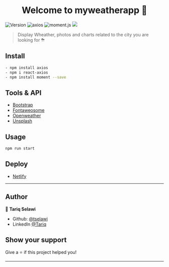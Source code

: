 <h1 align="center">Welcome to myweatherapp 👋</h1>
<p>
  <img alt="Version" src="https://img.shields.io/badge/version-0.1.0-blue.svg?cacheSeconds=2592000" />
  <img alt="axios" src="https://img.shields.io/npm/v/axios?color=yellow&label=axios&logo=axios&style=flat-square">
  <img alt="moment.js" src="https://img.shields.io/npm/v/moment?color=orange&label=moment.js">
  <img alr="react-app" src="https://img.shields.io/npm/v/react?color=blue&label=react">
</p>

> Display Wheather, photos and charts related to the city you are looking for ⛈

## Install

```sh
- npm install axios
- npm i react-axios
- npm install moment --save
```
## Tools & API
- [Bootstrap](https://getbootstrap.com/)
- [Fontaweosome](https://fontawesome.com/)
- [Openweather](https://openweathermap.org/)
- [Unsplash](https://unsplash.com/)


## Usage
```sh
npm run start
```
## Deploy
- [Netlify](https://find-my-weather.netlify.app/)

***
## Author

👤 **Tariq Selawi**

* Github: [@tselawi](https://github.com/tselawi)
* LinkedIn [@Tariq](https://www.linkedin.com/in/tariq-selawi)

## Show your support

Give a ⭐️ if this project helped you!

***
